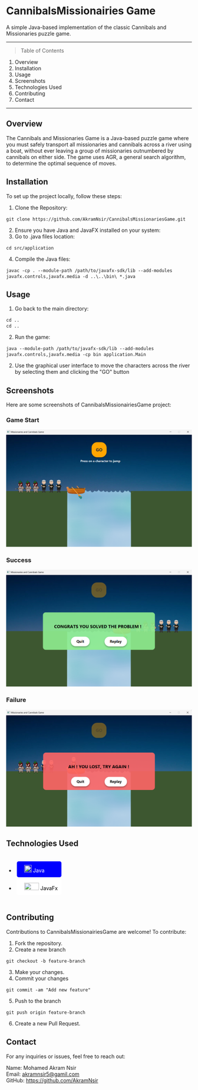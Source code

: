 # CannibalsMissionairies Game

A simple Java-based implementation of the classic Cannibals and Missionaries puzzle game. 

***

> Table of Contents
1. Overview
2. Installation
3. Usage
4. Screenshots
5. Technologies Used
6. Contributing
7. Contact

***

## Overview
The Cannibals and Missionaries Game is a Java-based puzzle game where you must safely transport all missionaries and cannibals across a river using a boat, without ever leaving a group of missionaries outnumbered by cannibals on either side. The game uses AGR, a general search algorithm, to determine the optimal sequence of moves.

## Installation
To set up the project locally, follow these steps:

  1. Clone the Repository:
  ```
  git clone https://github.com/AkramNsir/CannibalsMissionariesGame.git
  ```

  2. Ensure you have Java and JavaFX installed on your system:
  3. Go to .java files location:   
   ```
  cd src/application
  ```

  4. Compile the Java files:
  ```
  javac -cp . --module-path /path/to/javafx-sdk/lib --add-modules javafx.controls,javafx.media -d ..\..\bin\ *.java
  ```

## Usage
  1. Go back to the main directory:
  ```
  cd ..
  cd ..
  ```

  2. Run the game:
  ```
  java --module-path /path/to/javafx-sdk/lib --add-modules javafx.controls,javafx.media -cp bin application.Main
  ```

  2. Use the graphical user interface to move the characters across the river by selecting them and clicking the "GO" button

## Screenshots 
Here are some screenshots of CannibalsMissionairiesGame project:

### Game Start
![Game Start](res/screenshots/gameStart.png)

### Success
![Success](res/screenshots/success.png)

### Failure 
![Failure](res/screenshots/failure.png)

## Technologies Used
<div style="display: flex; gap: 20px; flex-wrap: wrap;">

* <div style="background-color:blue;color:white;border-radius:5px;padding:10px;margin:5px;">
    <img src="https://cdn4.iconfinder.com/data/icons/logos-and-brands/512/181_Java_logo_logos-512.png" height="20" width="20" style="padding-left:10px"/> Java
  </div>

* <div style="background-color:#ffffff;color:#000000;border-radius:5px;padding:10px;margin:5px;">
    <img src="https://upload.wikimedia.org/wikipedia/fr/c/cc/JavaFX_Logo.png" height="20" width="40" style="padding-left:10px"/> JavaFx
  </div>

</div>

## Contributing
Contributions to CannibalsMissionairiesGame are welcome! To contribute:

  1. Fork the repository.
  2. Create a new branch 

  ```
  git checkout -b feature-branch
  ```
  3. Make your changes.
  4. Commit your changes

  ```
  git commit -am "Add new feature"
  ```
  5. Push to the branch
  ```
  git push origin feature-branch
  ```
  6. Create a new Pull Request.

## Contact
For any inquiries or issues, feel free to reach out:

Name: Mohamed Akram Nsir    
Email: akramnsir5@gamil.com    
GitHub: https://github.com/AkramNsir
